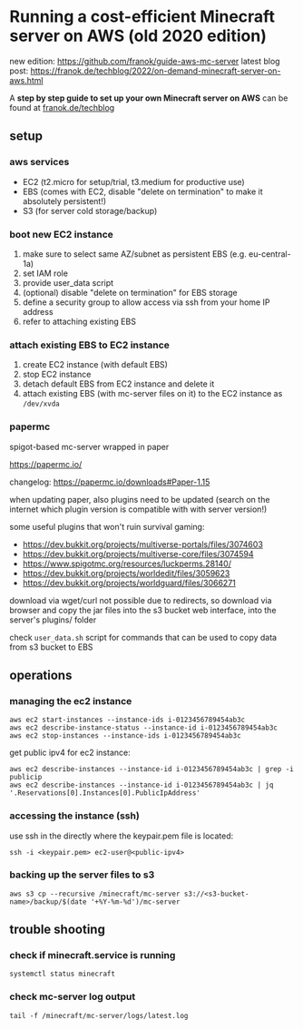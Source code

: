 # Running a cost-efficient Minecraft server on AWS (old 2020 edition)

new edition: https://github.com/franok/guide-aws-mc-server
latest blog post: https://franok.de/techblog/2022/on-demand-minecraft-server-on-aws.html

A **step by step guide to set up your own Minecraft server on AWS** can be found at [franok.de/techblog](https://franok.de/techblog/2020/cost-efficient-hosting-of-minecraft-server-on-aws.html)


## setup 

### aws services
- EC2 (t2.micro for setup/trial, t3.medium for productive use)
- EBS (comes with EC2, disable "delete on termination" to make it absolutely persistent!)
- S3 (for server cold storage/backup)


### boot new EC2 instance
1. make sure to select same AZ/subnet as persistent EBS (e.g. eu-central-1a)
1. set IAM role
1. provide user_data script
1. (optional) disable "delete on termination" for EBS storage
1. define a security group to allow access via ssh from your home IP address
1. refer to attaching existing EBS


### attach existing EBS to EC2 instance
1. create EC2 instance (with default EBS)
1. stop EC2 instance
1. detach default EBS from EC2 instance and delete it
1. attach existing EBS (with mc-server files on it) to the EC2 instance as `/dev/xvda`


### papermc

spigot-based mc-server wrapped in paper

https://papermc.io/

changelog: 
https://papermc.io/downloads#Paper-1.15

when updating paper, also plugins need to be updated (search on the internet which plugin version is compatible with with server version!)

some useful plugins that won't ruin survival gaming:
* https://dev.bukkit.org/projects/multiverse-portals/files/3074603
* https://dev.bukkit.org/projects/multiverse-core/files/3074594
* https://www.spigotmc.org/resources/luckperms.28140/
* https://dev.bukkit.org/projects/worldedit/files/3059623
* https://dev.bukkit.org/projects/worldguard/files/3066271

download via wget/curl not possible due to redirects, so download via browser and copy the jar files into the s3 bucket web interface, into the server's plugins/ folder

check `user_data.sh` script for commands that can be used to copy data from s3 bucket to EBS



## operations

### managing the ec2 instance

```
aws ec2 start-instances --instance-ids i-0123456789454ab3c
aws ec2 describe-instance-status --instance-id i-0123456789454ab3c
aws ec2 stop-instances --instance-ids i-0123456789454ab3c
```

get public ipv4 for ec2 instance:
```
aws ec2 describe-instances --instance-id i-0123456789454ab3c | grep -i publicip
aws ec2 describe-instances --instance-id i-0123456789454ab3c | jq '.Reservations[0].Instances[0].PublicIpAddress'
```

### accessing the instance (ssh)
use ssh in the directly where the keypair.pem file is located:
```
ssh -i <keypair.pem> ec2-user@<public-ipv4>
```

### backing up the server files to s3
```
aws s3 cp --recursive /minecraft/mc-server s3://<s3-bucket-name>/backup/$(date '+%Y-%m-%d')/mc-server
```


## trouble shooting

### check if minecraft.service is running
`systemctl status minecraft`

### check mc-server log output
`tail -f /minecraft/mc-server/logs/latest.log`



